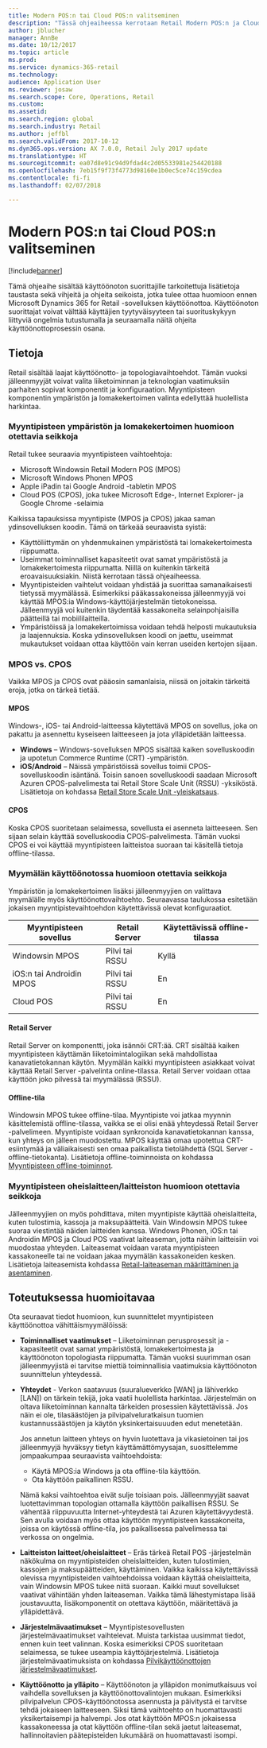 ```yaml
---
title: Modern POS:n tai Cloud POS:n valitseminen
description: "Tässä ohjeaiheessa kerrotaan Retail Modern POS:n ja Cloud POS:n tärkeimmät erot. Ohjeaiheessa kerrotaan myös eri tekijöistä, jotka Microsoft Dynamics 365 for Retail -sovelluksen käyttöönottavien jälleenmyyjien tulee ottaa huomioon, kun he määrittävät vaatimuksiaan."
author: jblucher
manager: AnnBe
ms.date: 10/12/2017
ms.topic: article
ms.prod: 
ms.service: dynamics-365-retail
ms.technology: 
audience: Application User
ms.reviewer: josaw
ms.search.scope: Core, Operations, Retail
ms.custom: 
ms.assetid: 
ms.search.region: global
ms.search.industry: Retail
ms.author: jeffbl
ms.search.validFrom: 2017-10-12
ms.dyn365.ops.version: AX 7.0.0, Retail July 2017 update
ms.translationtype: HT
ms.sourcegitcommit: ea07d8e91c94d9fdad4c2d05533981e254420188
ms.openlocfilehash: 7eb15f9f73f4773d98160e1b0ec5ce74c159cdea
ms.contentlocale: fi-fi
ms.lasthandoff: 02/07/2018

---
```


# <a name="choose-between-modern-pos-and-cloud-pos"></a>Modern POS:n tai Cloud POS:n valitseminen

[!include[banner](includes/banner.md)]

Tämä ohjeaihe sisältää käyttöönoton suorittajille tarkoitettuja lisätietoja taustasta sekä vihjeitä ja ohjeita seikoista, jotka tulee ottaa huomioon ennen Microsoft Dynamics 365 for Retail -sovelluksen käyttöönottoa. Käyttöönoton suorittajat voivat välttää käyttäjien tyytyväisyyteen tai suorituskykyyn liittyviä ongelmia tutustumalla ja seuraamalla näitä ohjeita käyttöönottoprosessin osana.

## <a name="insights"></a>Tietoja
Retail sisältää laajat käyttöönotto- ja topologiavaihtoehdot. Tämän vuoksi jälleenmyyjät voivat valita liiketoiminnan ja teknologian vaatimuksiin parhaiten sopivat komponentit ja konfiguraation. Myyntipisteen komponentin ympäristön ja lomakekertoimen valinta edellyttää huolellista harkintaa.

### <a name="pos-platform-and-form-factor-considerations"></a>Myyntipisteen ympäristön ja lomakekertoimen huomioon otettavia seikkoja
Retail tukee seuraavia myyntipisteen vaihtoehtoja:

- Microsoft Windowsin Retail Modern POS (MPOS)
- Microsoft Windows Phonen MPOS
- Apple iPadin tai Google Android -tabletin MPOS
- Cloud POS (CPOS), joka tukee Microsoft Edge-, Internet Explorer- ja Google Chrome -selaimia

Kaikissa tapauksissa myyntipiste (MPOS ja CPOS) jakaa saman ydinsovelluksen koodin. Tämä on tärkeää seuraavista syistä:

- Käyttöliittymän on yhdenmukainen ympäristöstä tai lomakekertoimesta riippumatta.
- Useimmat toiminnalliset kapasiteetit ovat samat ympäristöstä ja lomakekertoimesta riippumatta. Niillä on kuitenkin tärkeitä eroavaisuuksiakin. Niistä kerrotaan tässä ohjeaiheessa.
- Myyntipisteiden vaihtelut voidaan yhdistää ja suorittaa samanaikaisesti tietyssä myymälässä. Esimerkiksi pääkassakoneissa jälleenmyyjä voi käyttää MPOS:ia Windows-käyttöjärjestelmän tietokoneissa. Jälleenmyyjä voi kuitenkin täydentää kassakoneita selainpohjaisilla päätteillä tai mobiililaitteilla.
- Ympäristöissä ja lomakekertoimissa voidaan tehdä helposti mukautuksia ja laajennuksia. Koska ydinsovelluksen koodi on jaettu, useimmat mukautukset voidaan ottaa käyttöön vain kerran useiden kertojen sijaan.

### <a name="mpos-vs-cpos"></a>MPOS vs. CPOS
Vaikka MPOS ja CPOS ovat pääosin samanlaisia, niissä on joitakin tärkeitä eroja, jotka on tärkeä tietää.

#### <a name="mpos"></a>MPOS

Windows-, iOS- tai Android-laitteessa käytettävä MPOS on sovellus, joka on pakattu ja asennettu kyseiseen laitteeseen ja jota ylläpidetään laitteessa.

- **Windows** – Windows-sovelluksen MPOS sisältää kaiken sovelluskoodin ja upotetun Commerce Runtime (CRT) -ympäristön. 
- **iOS/Android** – Näissä ympäristöissä sovellus toimii CPOS-sovelluskoodin isäntänä. Toisin sanoen sovelluskoodi saadaan Microsoft Azuren CPOS-palvelimesta tai Retail Store Scale Unit (RSSU) -yksiköstä. Lisätietoja on kohdassa [Retail Store Scale Unit -yleiskatsaus](https://docs.microsoft.com/en-us/dynamics365/unified-operations/retail/dev-itpro/retail-store-system-begin).

#### <a name="cpos"></a>CPOS

Koska CPOS suoritetaan selaimessa, sovellusta ei asenneta laitteeseen. Sen sijaan selain käyttää sovelluskoodia CPOS-palvelimesta. Tämän vuoksi CPOS ei voi käyttää myyntipisteen laitteistoa suoraan tai käsitellä tietoja offline-tilassa.

### <a name="store-deployment-considerations"></a>Myymälän käyttöönotossa huomioon otettavia seikkoja
Ympäristön ja lomakekertoimen lisäksi jälleenmyyjien on valittava myymälälle myös käyttöönottovaihtoehto. Seuraavassa taulukossa esitetään jokaisen myyntipistevaihtoehdon käytettävissä olevat konfiguraatiot.

| Myyntipisteen sovellus         | Retail Server | Käytettävissä offline-tilassa |
|-------------------------|---------------|-------------------|
| Windowsin MPOS        | Pilvi tai RSSU | Kyllä               |
| iOS:n tai Androidin MPOS | Pilvi tai RSSU | En                |
| Cloud POS               | Pilvi tai RSSU | En                |

#### <a name="retail-server"></a>Retail Server

Retail Server on komponentti, joka isännöi CRT:ää. CRT sisältää kaiken myyntipisteen käyttämän liiketoimintalogiikan sekä mahdollistaa kanavatietokannan käytön. Myymälän kaikki myyntipisteen asiakkaat voivat käyttää Retail Server -palvelinta online-tilassa. Retail Server voidaan ottaa käyttöön joko pilvessä tai myymälässä (RSSU).

#### <a name="offline-mode"></a>Offline-tila

Windowsin MPOS tukee offline-tilaa. Myyntipiste voi jatkaa myynnin käsittelemistä offline-tilassa, vaikka se ei olisi enää yhteydessä Retail Server -palvelimeen. Myyntipiste voidaan synkronoida kanavatietokannan kanssa, kun yhteys on jälleen muodostettu. MPOS käyttää omaa upotettua CRT-esiintymää ja väliaikaisesti sen omaa paikallista tietolähdettä (SQL Server -offline-tietokanta). Lisätietoja offline-toiminnoista on kohdassa [Myyntipisteen offline-toiminnot](https://docs.microsoft.com/en-us/dynamics365/unified-operations/retail/pos-offline-functionality).

### <a name="pos-peripheralhardware-considerations"></a>Myyntipisteen oheislaitteen/laitteiston huomioon otettavia seikkoja
Jälleenmyyjien on myös pohdittava, miten myyntipiste käyttää oheislaitteita, kuten tulostimia, kassoja ja maksupäätteitä. Vain Windowsin MPOS tukee suoraa viestintää näiden laitteiden kanssa. Windows Phonen, iOS:n tai Androidin MPOS ja Cloud POS vaativat laiteaseman, jotta näihin laitteisiin voi muodostaa yhteyden. Laiteasemat voidaan varata myyntipisteen kassakoneelle tai ne voidaan jakaa myymälän kassakoneiden kesken. Lisätietoja laiteasemista kohdassa [Retail-laiteaseman määrittäminen ja asentaminen](https://docs.microsoft.com/en-us/dynamics365/unified-operations/retail/retail-hardware-station-configuration-installation).

## <a name="implementation-considerations"></a>Toteutuksessa huomioitavaa
Ota seuraavat tiedot huomioon, kun suunnittelet myyntipisteen käyttöönottoa vähittäismyymälöissä:

- **Toiminnalliset vaatimukset** – Liiketoiminnan perusprosessit ja -kapasiteetit ovat samat ympäristöstä, lomakekertoimesta ja käyttöönoton topologiasta riippumatta. Tämän vuoksi suurimman osan jälleenmyyjistä ei tarvitse miettiä toiminnallisia vaatimuksia käyttöönoton suunnittelun yhteydessä.
- **Yhteydet** - Verkon saatavuus (suuralueverkko \[WAN\] ja lähiverkko \[LAN\]) on tärkein tekijä, joka vaatii huolellista harkintaa. Järjestelmän on oltava liiketoiminnan kannalta tärkeiden prosessien käytettävissä. Jos näin ei ole, tilasäästöjen ja pilvipalveluratkaisun tuomien kustannussäästöjen ja käytön yksinkertaisuuuden edut menetetään.

    Jos annetun laitteen yhteys on hyvin luotettava ja vikasietoinen tai jos jälleenmyyjä hyväksyy tietyn käyttämättömyysajan, suosittelemme jompaakumpaa seuraavista vaihtoehdoista:

    - Käytä MPOS:ia Windows ja ota offline-tila käyttöön.
    - Ota käyttöön paikallinen RSSU.

    Nämä kaksi vaihtoehtoa eivät sulje toisiaan pois. Jälleenmyyjät saavat luotettavimman topologian ottamalla käyttöön paikallisen RSSU. Se vähentää riippuvuutta Internet-yhteydestä tai Azuren käytettävyydestä. Sen avulla voidaan myös ottaa käyttöön myyntipisteen kassakoneita, joissa on käytössä offline-tila, jos paikallisessa palvelimessa tai verkossa on ongelmia.

- **Laitteiston laitteet/oheislaitteet** – Eräs tärkeä Retail POS -järjestelmän näkökulma on myyntipisteiden oheislaitteiden, kuten tulostimien, kassojen ja maksupäätteiden, käyttäminen. Vaikka kaikissa käytettävissä olevissa myyntipisteiden vaihtoehdoissa voidaan käyttää oheislaitteita, vain Windowsin MPOS tukee niitä suoraan. Kaikki muut sovellukset vaativat vähintään yhden laiteaseman. Vaikka tämä lähestymistapa lisää joustavuutta, lisäkomponentit on otettava käyttöön, määritettävä ja ylläpidettävä.
- **Järjestelmävaatimukset** – Myyntipistesovellusten järjestelmävaatimukset vaihtelevat. Muista tarkistaa uusimmat tiedot, ennen kuin teet valinnan. Koska esimerkiksi CPOS suoritetaan selaimessa, se tukee useampia käyttöjärjestelmiä. Lisätietoja järjestelmävaatimuksista on kohdassa [Pilvikäyttöönottojen järjestelmävaatimukset](https://docs.microsoft.com/en-us/dynamics365/unified-operations/fin-and-ops/get-started/system-requirements).
- **Käyttöönotto ja ylläpito** – Käyttöönoton ja ylläpidon monimutkaisuus voi vaihdella sovelluksen ja käyttöönottovalintojen mukaan. Esimerkiksi pilvipalvelun CPOS-käyttöönotossa asennusta ja päivitystä ei tarvitse tehdä jokaiseen laitteeseen. Siksi tämä vaihtoehto on huomattavasti yksikertaisempi ja halvempi. Jos otat käyttöön MPOS:n jokaisessa kassakoneessa ja otat käyttöön offline-tilan sekä jaetut laiteasemat, hallinnoitavien päätepisteiden lukumäärä on huomattavasti isompi.

